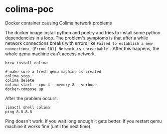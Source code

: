 # colima-poc
Docker container causing Colima network problems

The docker image install python and poetry and tries to install some python dependencies in a loop. The problem's symptoms is that after a while network connections
breaks with errors like `Failed to establish a new connection: [Errno 101] Network is unreachable'`. After this happens, the whole qemu machine can't access network.


```
brew install colima

# make sure a fresh qemu machine is created
colima stop
colima delete
colima start --cpu 4 --memory 8 --verbose
docker-compose up
```

After the problem occurs:
``` 
limactl shell colima
ping 8.8.8.8
```

Ping doesn't work. If you wait long enough it gets better. If you restart qemu machine it works fine (until the next time).